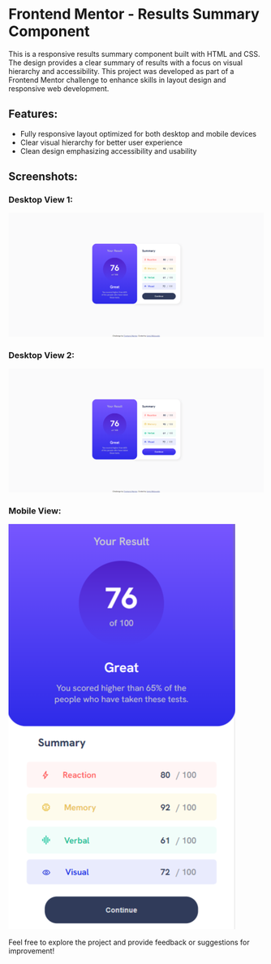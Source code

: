 # Frontend Mentor - Results Summary Component

This is a responsive results summary component built with HTML and CSS. The design provides a clear summary of results with a focus on visual hierarchy and accessibility. This project was developed as part of a Frontend Mentor challenge to enhance skills in layout design and responsive web development.

## Features:
- Fully responsive layout optimized for both desktop and mobile devices
- Clear visual hierarchy for better user experience
- Clean design emphasizing accessibility and usability

## Screenshots:

### Desktop View 1:
![Results Summary Component - Screenshot 1](./Results-summary-component-ss-1.png)

### Desktop View 2:
![Results Summary Component - Screenshot 2](./Results-summary-component-ss-2.png)

### Mobile View:
![Results Summary Component - Mobile Screenshot](./Results-summary-component-mobile-ss.png)

Feel free to explore the project and provide feedback or suggestions for improvement!
